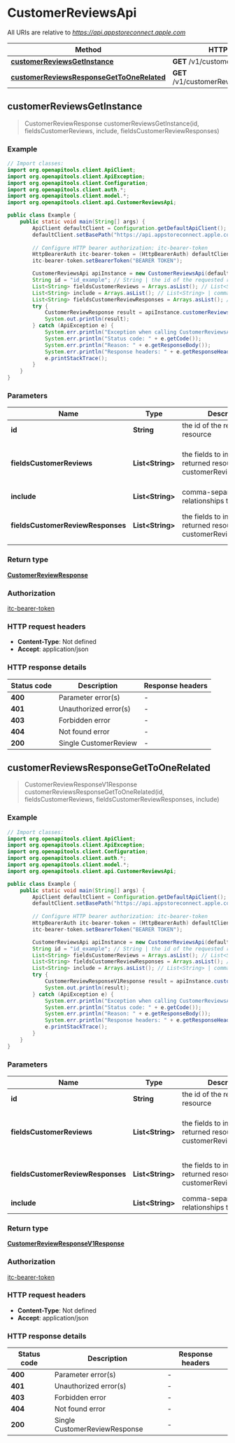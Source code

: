 # CustomerReviewsApi

All URIs are relative to *https://api.appstoreconnect.apple.com*

| Method | HTTP request | Description |
|------------- | ------------- | -------------|
| [**customerReviewsGetInstance**](CustomerReviewsApi.md#customerReviewsGetInstance) | **GET** /v1/customerReviews/{id} |  |
| [**customerReviewsResponseGetToOneRelated**](CustomerReviewsApi.md#customerReviewsResponseGetToOneRelated) | **GET** /v1/customerReviews/{id}/response |  |



## customerReviewsGetInstance

> CustomerReviewResponse customerReviewsGetInstance(id, fieldsCustomerReviews, include, fieldsCustomerReviewResponses)



### Example

```java
// Import classes:
import org.openapitools.client.ApiClient;
import org.openapitools.client.ApiException;
import org.openapitools.client.Configuration;
import org.openapitools.client.auth.*;
import org.openapitools.client.model.*;
import org.openapitools.client.api.CustomerReviewsApi;

public class Example {
    public static void main(String[] args) {
        ApiClient defaultClient = Configuration.getDefaultApiClient();
        defaultClient.setBasePath("https://api.appstoreconnect.apple.com");
        
        // Configure HTTP bearer authorization: itc-bearer-token
        HttpBearerAuth itc-bearer-token = (HttpBearerAuth) defaultClient.getAuthentication("itc-bearer-token");
        itc-bearer-token.setBearerToken("BEARER TOKEN");

        CustomerReviewsApi apiInstance = new CustomerReviewsApi(defaultClient);
        String id = "id_example"; // String | the id of the requested resource
        List<String> fieldsCustomerReviews = Arrays.asList(); // List<String> | the fields to include for returned resources of type customerReviews
        List<String> include = Arrays.asList(); // List<String> | comma-separated list of relationships to include
        List<String> fieldsCustomerReviewResponses = Arrays.asList(); // List<String> | the fields to include for returned resources of type customerReviewResponses
        try {
            CustomerReviewResponse result = apiInstance.customerReviewsGetInstance(id, fieldsCustomerReviews, include, fieldsCustomerReviewResponses);
            System.out.println(result);
        } catch (ApiException e) {
            System.err.println("Exception when calling CustomerReviewsApi#customerReviewsGetInstance");
            System.err.println("Status code: " + e.getCode());
            System.err.println("Reason: " + e.getResponseBody());
            System.err.println("Response headers: " + e.getResponseHeaders());
            e.printStackTrace();
        }
    }
}
```

### Parameters


| Name | Type | Description  | Notes |
|------------- | ------------- | ------------- | -------------|
| **id** | **String**| the id of the requested resource | |
| **fieldsCustomerReviews** | **List&lt;String&gt;**| the fields to include for returned resources of type customerReviews | [optional] [enum: body, createdDate, rating, response, reviewerNickname, territory, title] |
| **include** | **List&lt;String&gt;**| comma-separated list of relationships to include | [optional] [enum: response] |
| **fieldsCustomerReviewResponses** | **List&lt;String&gt;**| the fields to include for returned resources of type customerReviewResponses | [optional] [enum: lastModifiedDate, responseBody, review, state] |

### Return type

[**CustomerReviewResponse**](CustomerReviewResponse.md)

### Authorization

[itc-bearer-token](../README.md#itc-bearer-token)

### HTTP request headers

- **Content-Type**: Not defined
- **Accept**: application/json

### HTTP response details
| Status code | Description | Response headers |
|-------------|-------------|------------------|
| **400** | Parameter error(s) |  -  |
| **401** | Unauthorized error(s) |  -  |
| **403** | Forbidden error |  -  |
| **404** | Not found error |  -  |
| **200** | Single CustomerReview |  -  |


## customerReviewsResponseGetToOneRelated

> CustomerReviewResponseV1Response customerReviewsResponseGetToOneRelated(id, fieldsCustomerReviews, fieldsCustomerReviewResponses, include)



### Example

```java
// Import classes:
import org.openapitools.client.ApiClient;
import org.openapitools.client.ApiException;
import org.openapitools.client.Configuration;
import org.openapitools.client.auth.*;
import org.openapitools.client.model.*;
import org.openapitools.client.api.CustomerReviewsApi;

public class Example {
    public static void main(String[] args) {
        ApiClient defaultClient = Configuration.getDefaultApiClient();
        defaultClient.setBasePath("https://api.appstoreconnect.apple.com");
        
        // Configure HTTP bearer authorization: itc-bearer-token
        HttpBearerAuth itc-bearer-token = (HttpBearerAuth) defaultClient.getAuthentication("itc-bearer-token");
        itc-bearer-token.setBearerToken("BEARER TOKEN");

        CustomerReviewsApi apiInstance = new CustomerReviewsApi(defaultClient);
        String id = "id_example"; // String | the id of the requested resource
        List<String> fieldsCustomerReviews = Arrays.asList(); // List<String> | the fields to include for returned resources of type customerReviews
        List<String> fieldsCustomerReviewResponses = Arrays.asList(); // List<String> | the fields to include for returned resources of type customerReviewResponses
        List<String> include = Arrays.asList(); // List<String> | comma-separated list of relationships to include
        try {
            CustomerReviewResponseV1Response result = apiInstance.customerReviewsResponseGetToOneRelated(id, fieldsCustomerReviews, fieldsCustomerReviewResponses, include);
            System.out.println(result);
        } catch (ApiException e) {
            System.err.println("Exception when calling CustomerReviewsApi#customerReviewsResponseGetToOneRelated");
            System.err.println("Status code: " + e.getCode());
            System.err.println("Reason: " + e.getResponseBody());
            System.err.println("Response headers: " + e.getResponseHeaders());
            e.printStackTrace();
        }
    }
}
```

### Parameters


| Name | Type | Description  | Notes |
|------------- | ------------- | ------------- | -------------|
| **id** | **String**| the id of the requested resource | |
| **fieldsCustomerReviews** | **List&lt;String&gt;**| the fields to include for returned resources of type customerReviews | [optional] [enum: body, createdDate, rating, response, reviewerNickname, territory, title] |
| **fieldsCustomerReviewResponses** | **List&lt;String&gt;**| the fields to include for returned resources of type customerReviewResponses | [optional] [enum: lastModifiedDate, responseBody, review, state] |
| **include** | **List&lt;String&gt;**| comma-separated list of relationships to include | [optional] [enum: review] |

### Return type

[**CustomerReviewResponseV1Response**](CustomerReviewResponseV1Response.md)

### Authorization

[itc-bearer-token](../README.md#itc-bearer-token)

### HTTP request headers

- **Content-Type**: Not defined
- **Accept**: application/json

### HTTP response details
| Status code | Description | Response headers |
|-------------|-------------|------------------|
| **400** | Parameter error(s) |  -  |
| **401** | Unauthorized error(s) |  -  |
| **403** | Forbidden error |  -  |
| **404** | Not found error |  -  |
| **200** | Single CustomerReviewResponse |  -  |

